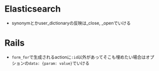 # Elasticsearch
- synonymとかuser_dictionaryの反映は_close, _openでいける

# Rails
- `form_for`で生成されるactionに`:id`以外があってそこも埋めたい場合はオプションの`data: {param: value}`でいける